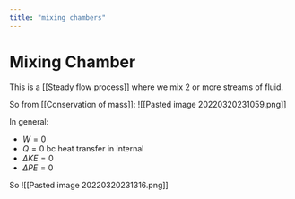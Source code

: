 ```yaml
---
title: "mixing chambers"
---
```

# Mixing Chamber
This is a [[Steady flow process]] where we mix 2 or more streams of fluid.

So from [[Conservation of mass]]:
![[Pasted image 20220320231059.png]]

In general:
- $W = 0$
- $Q=0$ bc heat transfer in internal
- $\Delta KE = 0$
- $\Delta PE = 0$

So
![[Pasted image 20220320231316.png]]
